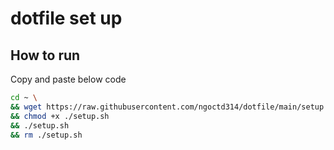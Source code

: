 # dotfile set up

## How to run
Copy and paste below code 

```bash
cd ~ \
&& wget https://raw.githubusercontent.com/ngoctd314/dotfile/main/setup.sh \
&& chmod +x ./setup.sh
&& ./setup.sh
&& rm ./setup.sh
```
